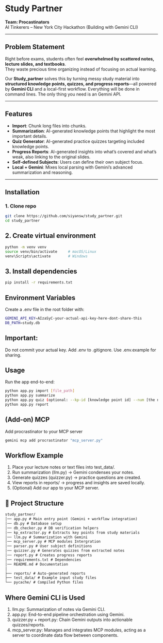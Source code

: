 
# Study Partner  
**Team: Procastinators**  
AI Tinkerers – New York City Hackathon (Building with Gemini CLI)  

---

## Problem Statement  
Right before exams, students often feel **overwhelmed by scattered notes, lecture slides, and textbooks**.  
They waste precious time organizing instead of focusing on actual learning.  

Our **Study_partner** solves this by turning messy study material into **structured knowledge points, quizzes, and progress reports**—all powered by **Gemini CLI** and a local-first workflow. Everything will be done in command lines. The only thing you need is an Gemini API.

---

## Features
- **Import**: Chunk long files into chunks. 
- **Summarization**: AI-generated knowledge points that highlight the most important details.  
- **Quiz Generator**: AI-generated practice quizzes targeting included knowledge points.  
- **Progress Reports**: AI-generated insights into what’s covered and what’s weak, also linking to the original slides.  
- **Self-defined Subjects**: Users can define their own subject focus.  
- **Local + Gemini**: Mixes local parsing with Gemini’s advanced summarization and reasoning.  

---

## Installation

### 1. Clone repo
```bash
git clone https://github.com/siyansw/study_partner.git
cd study_partner
```

## 2. Create virtual environment
```bash
python -m venv venv
source venv/bin/activate     # macOS/Linux
venv\Scripts\activate        # Windows
```

## 3. Install dependencies
```bash
pip install -r requirements.txt
```

## Environment Variables
Create a .env file in the root folder with:
```bash
GEMINI_API_KEY=AIzaSyC-your-actual-api-key-here-dont-share-this 
DB_PATH=study.db
```

## Important:
Do not commit your actual key.
Add .env to .gitignore.
Use .env.example for sharing.

## Usage
Run the app end-to-end:
```bash
python app.py import [file_path]
python app.py summarize
python app.py quiz (optional: --kp-id [knowledge point id] --num [the number of questions you want Gemini to generate] )
python app.py report
```

## (Add-on) MCP
Add procrastinator to your MCP server
```bash
gemini mcp add procrastinator "mcp_server.py"
```

## Workflow Example
1. Place your lecture notes or text files into test_data/.
2. Run summarization (llm.py) → Gemini condenses your notes.
3. Generate quizzes (quizzer.py) → practice questions are created.
4. View reports in reports/ → progress and insights are saved locally.
5. (Optional) Add our app to your MCP server.

## 📂 Project Structure
```markdown
study_partner/
│── app.py # Main entry point (Gemini + workflow integration)
│── db.py # Database setup
│── db_checker.py # DB verification helpers
│── kp_extractor.py # Extracts key points from study materials
│── llm.py # Summarization with Gemini
│── mcp_server.py # MCP modules Intergration
│── parser.py # User subject definitions
│── quizzer.py # Generates quizzes from extracted notes
│── report.py # Creates progress reports
│── requirements.txt # Dependencies
│── README.md # Documentation
│
├── reports/ # Auto-generated reports
├── test_data/ # Example input study files
└── pycache/ # Compiled Python files
```


## Where Gemini CLI is Used
1. llm.py: Summarization of notes via Gemini CLI.
2. app.py: End-to-end pipeline orchestration using Gemini.
3. quizzer.py + report.py: Chain Gemini outputs into actionable quizzes/reports.
4. mcp_server.py: Manages and integrates MCP modules, acting as a server to coordinate data flow between components.
